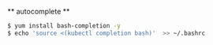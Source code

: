 ** autocomplete **
```bash
$ yum install bash-completion -y
$ echo 'source <(kubectl completion bash)'  >> ~/.bashrc
```

